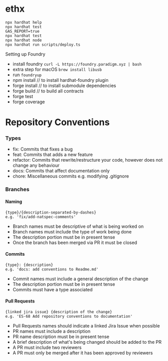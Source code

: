 # ethx

```shell
npx hardhat help
npx hardhat test
GAS_REPORT=true
npx hardhat test
npx hardhat node
npx hardhat run scripts/deploy.ts
```

Setting up Foundry

- install foundry `curl -L https://foundry.paradigm.xyz | bash `
- extra step for macOS `brew install libusb`
- run `foundryup`
- npm install // to install hardhat-foundry plugin
- forge install // to install submodule dependencies
- forge build // to build all contracts
- forge test
- forge coverage

# Repository Conventions

### Types

- fix: Commits that fixes a bug
- feat: Commits that adds a new feature
- refactor: Commits that rewrite/restructure your code, however does not change any behaviour
- docs: Commits that affect documentation only
- chore: Miscellaneous commits e.g. modifying .gitignore

### Branches

#### Naming

```
{type}/{description-separated-by-dashes}
e.g. 'fix/add-natspec-comments'
```

- Branch names must be descriptive of what is being worked on
- Branch names must include the type of work being done
- The description portion must be in present tense
- Once the branch has been merged via PR it must be closed

#### Commits

```
{type}: {description}
e.g. 'docs: add conventions to Readme.md'
```

- Commit names must include a general description of the change
- The description portion must be in present tense
- Commits must have a type associated

#### Pull Requests

```
{linked jira issue} {description of the change}
e.g. 'ES-68 Add repository conventions to documentation'
```

- Pull Requests names should indicate a linked Jira Issue when possible
- PR names must include a description
- PR name description must be in present tense
- A brief description of what's being changed should be added to the PR
- A PR must include two reviewers
- A PR must only be merged after it has been approved by reviewers

